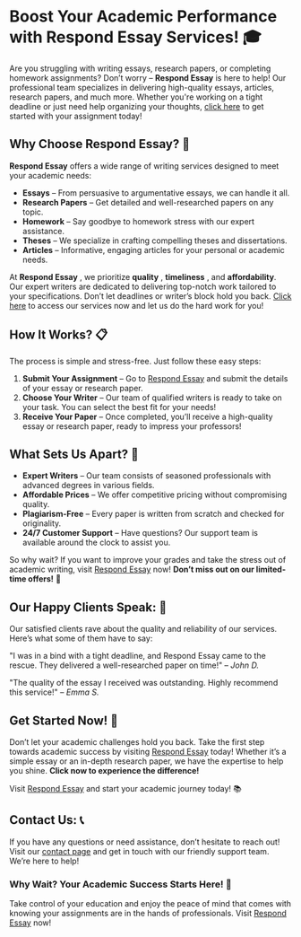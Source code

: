 # Boost Your Academic Performance with Respond Essay Services! 🎓

Are you struggling with writing essays, research papers, or completing homework assignments? Don’t worry – **Respond Essay** is here to help! Our professional team specializes in delivering high-quality essays, articles, research papers, and much more. Whether you're working on a tight deadline or just need help organizing your thoughts, [click here](https://tinyurl.com/topessay?keyword=respond+essay) to get started with your assignment today!

## Why Choose Respond Essay? 🤔

**Respond Essay** offers a wide range of writing services designed to meet your academic needs:

- **Essays** – From persuasive to argumentative essays, we can handle it all.
- **Research Papers** – Get detailed and well-researched papers on any topic.
- **Homework** – Say goodbye to homework stress with our expert assistance.
- **Theses** – We specialize in crafting compelling theses and dissertations.
- **Articles** – Informative, engaging articles for your personal or academic needs.

At **Respond Essay** , we prioritize **quality** , **timeliness** , and **affordability**. Our expert writers are dedicated to delivering top-notch work tailored to your specifications. Don’t let deadlines or writer’s block hold you back. [Click here](https://tinyurl.com/topessay?keyword=respond+essay) to access our services now and let us do the hard work for you!

## How It Works? 📋

The process is simple and stress-free. Just follow these easy steps:

1. **Submit Your Assignment** – Go to [Respond Essay](https://tinyurl.com/topessay?keyword=respond+essay) and submit the details of your essay or research paper.
2. **Choose Your Writer** – Our team of qualified writers is ready to take on your task. You can select the best fit for your needs!
3. **Receive Your Paper** – Once completed, you’ll receive a high-quality essay or research paper, ready to impress your professors!

## What Sets Us Apart? 🌟

- **Expert Writers** – Our team consists of seasoned professionals with advanced degrees in various fields.
- **Affordable Prices** – We offer competitive pricing without compromising quality.
- **Plagiarism-Free** – Every paper is written from scratch and checked for originality.
- **24/7 Customer Support** – Have questions? Our support team is available around the clock to assist you.

So why wait? If you want to improve your grades and take the stress out of academic writing, visit [Respond Essay](https://tinyurl.com/topessay?keyword=respond+essay) now! **Don’t miss out on our limited-time offers!** 🎉

## Our Happy Clients Speak: 🌟

Our satisfied clients rave about the quality and reliability of our services. Here’s what some of them have to say:

"I was in a bind with a tight deadline, and Respond Essay came to the rescue. They delivered a well-researched paper on time!" – _John D._

"The quality of the essay I received was outstanding. Highly recommend this service!" – _Emma S._

## Get Started Now! 🚀

Don’t let your academic challenges hold you back. Take the first step towards academic success by visiting [Respond Essay](https://tinyurl.com/topessay?keyword=respond+essay) today! Whether it’s a simple essay or an in-depth research paper, we have the expertise to help you shine. **Click now to experience the difference!**

Visit [Respond Essay](https://tinyurl.com/topessay?keyword=respond+essay) and start your academic journey today! 📚

## Contact Us: 📞

If you have any questions or need assistance, don’t hesitate to reach out! Visit our [contact page](https://tinyurl.com/topessay?keyword=respond+essay) and get in touch with our friendly support team. We’re here to help!

### Why Wait? Your Academic Success Starts Here! 🎯

Take control of your education and enjoy the peace of mind that comes with knowing your assignments are in the hands of professionals. Visit [Respond Essay](https://tinyurl.com/topessay?keyword=respond+essay) now!
